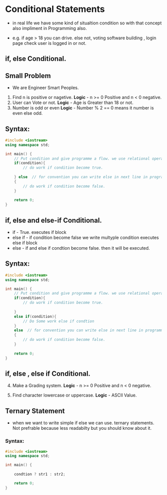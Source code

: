 # Conditional Statements

- in real life we have some kind of situaltion condition so with that concept also impliment in Programming also.

- e.g. if age > 18 you can drive. else not, voting software building , login page check user is logged in or not.

##  if, else Conditional.

## Small Problem
- We are Engineer Smart Peoples.

1) Find n is positive or nagetive.
**Logic** - n >= 0 Positive and n < 0 negative.
2) User can Vote or not.
**Logic** - Age is Greater than 18 or not.
3) Number is odd or even
**Logic** - Number % 2 == 0 means it number is even else odd.

## Syntax:

```c++
#include <iostream>
using namespace std;

int main() {
    // Put condition and give programme a flow. we use relational operator in Condtional Statements.
    if(condition){
        // do work if condition become true.
       
    } else  // for convention you can write else in next line in programming main thing is readability.
    {
        // do work if condition become false.
    }
    
    return 0;
}
```

##  if, else and else-if Conditional.

- if - True. executes if block
- else if - if condition become false we write multyple condition executes else if block
- else - if and else if condtion become false. then it will be executed.

## Syntax:

```c++
#include <iostream>
using namespace std;

int main() {
    // Put condition and give programme a flow. we use relational operator in Condtional Statements.
    if(condition){
        // do work if condition become true.
       
    } 
    else if(condition){
        // Do Some work else if condtion 
    }
    else  // for convention you can write else in next line in programming main thing is readability. we can write multiple else if statements.
    {
        // do work if condition become false.
    }
    
    return 0;
}
```

##  if, else , else if Conditional.

4) Make a Grading system.
**Logic** - n >= 0 Positive and n < 0 negative.

5) Find character lowercase or uppercase.
**Logic** - ASCII Value.


## Ternary Statement
- when we want to write simple if else we can use. ternary statements. Not prefrable because less readabilty but you should know about it.

### Syntax:

```c++
#include <iostream>
using namespace std;

int main() {
    
    condtion ? str1 : str2;

    return 0;
}
```